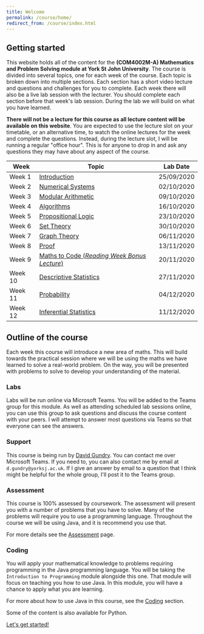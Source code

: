 ```yaml
---
title: Welcome
permalink: /course/home/
redirect_from: /course/index.html
---
```


## Getting started

This website holds all of the content for the **(COM4002M-A) Mathematics and Problem Solving module at York St John University**. The course is divided into several topics, one for each week of the course. Each topic is broken down into multiple sections. Each section has a short video lecture and questions and challenges for you to complete. Each week there will also be a live lab session with the lecturer. You should complete each section before that week's lab session. During the lab we will build on what you have learned.

**There will not be a lecture for this course as all lecture content will be available on this website**. You are expected to use the lecture slot on your timetable, or an alternative time, to watch the online lectures for the week and complete the questions. Instead, during the lecture slot, I will be running a regular "office hour". This is for anyone to drop in and ask any questions they may have about any aspect of the course.

| Week          | Topic         | Lab Date |
| ------------- |-------------  | ---- | 
| Week 1        | [Introduction](../course-introduction) | 25/09/2020 |
| Week 2        | [Numerical Systems](../numerical-systems) | 02/10/2020 |
| Week 3        | [Modular Arithmetic](../modular-arithmetic-intro)  | 09/10/2020 |
| Week 4        | [Algorithms](../algorithms)      | 16/10/2020 |
| Week 5        | [Propositional Logic](../propositional-logic) | 23/10/2020 |
| Week 6        | [Set Theory](../set-theory)      | 30/10/2020 |
| Week 7        | [Graph Theory](../graph-theory)      | 06/11/2020 |
| Week 8        | [Proof](../proof) | 13/11/2020 |
| Week 9        | [Maths to Code (_Reading Week Bonus Lecture_)](../maths-to-code) | 20/11/2020 |
| Week 10        | [Descriptive Statistics](../descriptive-statistics)     | 27/11/2020 |
| Week 11        | [Probability](../probability) | 04/12/2020 |
| Week 12        | [Inferential Statistics](../inferential-statistics) | 11/12/2020 |

## Outline of the course

Each week this course will introduce a new area of maths. This will build towards the practical session where we will be using the maths we have learned to solve a real-world problem. On the way, you will be presented with problems to solve to develop your understanding of the material.

### Labs

Labs will be run online via Microsoft Teams. You will be added to the Teams group for this module. As well as attending scheduled lab sessions online, you can use this group to ask questions and discuss the course content with your peers. I will attempt to answer most questions via Teams so that everyone can see the answers.

### Support

This course is being run by [David Gundry](../who-am-i). You can contact me over Microsoft Teams. If you need to, you can also contact me by email at `d.gundry@yorksj.ac.uk`. If I give an answer by email to a question that I think might be helpful for the whole group, I'll post it to the Teams group.

### Assessment

This course is 100% assessed by coursework. The assessment will present you with a number of problems that you have to solve. Many of the problems will require you to use a programming language. Throughout the course we will be using Java, and it is recommend you use that.

For more details see the [Assessment](../assessment) page.

### Coding

You will apply your mathematical knowledge to problems requiring programming in the Java programming language. You will be taking the `Introduction to Programming` module alongside this one. That module will focus on teaching you how to use Java. In this module, you will have a chance to apply what you are learning.

For more about how to use Java in this course, see the [Coding](../coding) section.

Some of the content is also available for Python.

<a class="btn btn-primary btn-lg" href="../number-systems" role="button">Let's get started!</a>